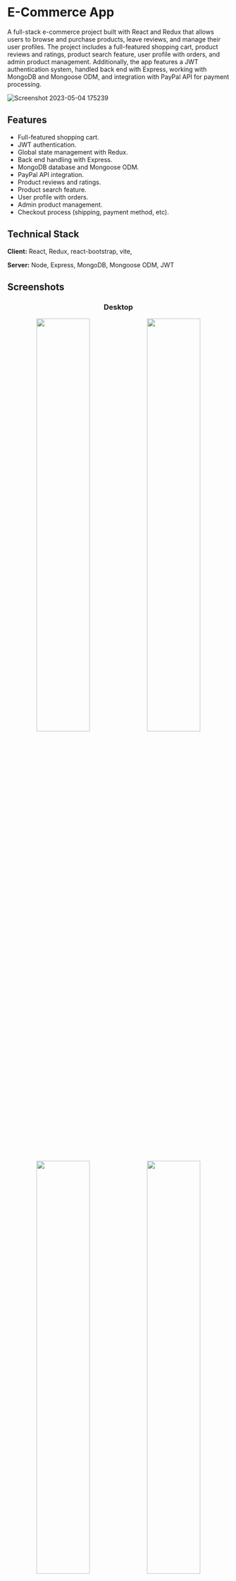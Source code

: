 # E-Commerce App

A full-stack e-commerce project built with React and Redux that allows users to browse and purchase products, leave reviews, and manage their user profiles. The project includes a full-featured shopping cart, product reviews and ratings, product search feature, user profile with orders, and admin product management. Additionally, the app features a JWT authentication system, handled back end with Express, working with MongoDB and Mongoose ODM, and integration with PayPal API for payment processing.

![Screenshot 2023-05-04 175239](https://user-images.githubusercontent.com/67878447/236254569-aba5706d-4517-456a-b8ed-015701c21670.png)

## Features

- Full-featured shopping cart.
- JWT authentication.
- Global state management with Redux.
- Back end handling with Express.
- MongoDB database and Mongoose ODM.
- PayPal API integration.
- Product reviews and ratings.
- Product search feature.
- User profile with orders.
- Admin product management.
- Checkout process (shipping, payment method, etc).


## Technical Stack

**Client:** React, Redux, react-bootstrap, vite, 

**Server:** Node, Express, MongoDB, Mongoose ODM, JWT


## Screenshots

<div align="center">
<h3>Desktop </h3>

<img src="https://user-images.githubusercontent.com/67878447/236256596-b16255d6-4697-4e88-958d-e3540d2b91ae.png" width="49%" />
<img src="https://user-images.githubusercontent.com/67878447/236256617-db403a11-4c00-4bd8-9dd7-703e87ea7251.png" width="49%"  />
<br>
<img src="https://user-images.githubusercontent.com/67878447/236257431-f9b053a1-4139-444c-9439-6edba9e49566.png" width="49%" />
<img src="https://user-images.githubusercontent.com/67878447/236256643-88367033-c968-4c74-a8a1-4c9259bc5d80.png" width="49%"  />

</div>
 
<div align="center">
<h3>Mobile </h3>

<img src="https://user-images.githubusercontent.com/67878447/236257665-e26012bc-79d6-43f6-997d-8f24f8db0bfc.png"  border="0" height="25%" width="25%" />
<img src="https://user-images.githubusercontent.com/67878447/236257673-0d8b4f12-4271-4735-bf4e-a663d047b024.png" border="0" height="25%" width="25%" />
<img src="https://user-images.githubusercontent.com/67878447/236257668-7beb49d7-efce-468d-b034-8c8b97118154.png"  border="0" height="25%" width="25%" />
</div>

